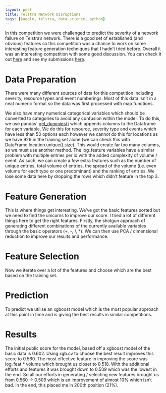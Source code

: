 ```yaml
---
layout: post
title: Telstra Network Disruptions
tags: [kaggle, telstra, data-science, python]
---
```


In this competition we were challenged to predict the severity of a network failure on Telstra’s network. There is a good set of established (and obvious) features so this competition was a chance to work on some interesting feature generation techniques that I hadn’t tried before. Overall it was an interesting competition with some good discussion. You can check it out [here](https://www.kaggle.com/c/telstra-recruiting-network) and see my submissions [here](https://github.com/jyesawtellrickson/kaggle/Telstra/).

# Data Preparation
There were many different sources of data for this competition including severity, resource types and event numberings. Most of this data isn’t in a neat numeric format so the data was first processed with map functions.

We also have many numerical categorical variables which should be converted to categories to avoid any confusion within the model. To do this, we use pandas' [get_dummies()](http://pandas.pydata.org/pandas-docs/stable/generated/pandas.get_dummies.html) which appends columns to the Dataframe for each variable. We do this for resource, severity type and events which have less than 50 options each however we cannot do this for locations as we have 929 in  the training set alone (we can check this with DataFrame.location.unique().size). This would create far too many columns, so we must use another method. The log_feature variables have a similar problem with multiple entries per id with the added complexity of volume / event. As such, we can create a few extra features such as the number of unique entries, total volume of entries, the spread of the volume (i.e. even volume for each type or one predominant) and the ranking of entries. We lose some data here by dropping the rows which didn’t feature in the top 3. <!-- how many is this?-->
<!--- LEAKED DATE at end of file -->

# Feature Generation
This is where things get interesting. We’ve got the basic features sorted but we need to find the unicorns to improve our score. I tried a lot of different things here to get the right features. Firstly, the shotgun approach of generating different combinations of the currently available variables through the basic operators (+, -, /, \*). We can then use PCA / dimensional reduction to improve our results and performance.

# Feature Selection
Now we iterate over a lot of the features and choose which are the best based on the training set.

# Prediction 
To predict we utilise an xgboost model which is the most popular approach at this point in time and is giving the best results in similar competitions.

# Results
The initial public score for the model, based off a xgboost model of the basic data is 0.602. Using xgb.cv to choose the best result improves this score to 0.560. The most effective feature in improving the score was log_feat * volume which brought us closer to 0.518. With the additional efforts and features it was brought down to 0.509 which was the lowest in the end.
So all our efforts in generating / selecting new features brought us from 0.560 -> 0.509 which is an improvement of almost 10% which isn’t bad. In the end, this placed me in 200th position (21%).
